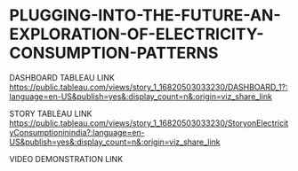 # PLUGGING-INTO-THE-FUTURE-AN-EXPLORATION-OF-ELECTRICITY-CONSUMPTION-PATTERNS

DASHBOARD TABLEAU LINK https://public.tableau.com/views/story_1_16820503033230/DASHBOARD_1?:language=en-US&publish=yes&:display_count=n&:origin=viz_share_link

STORY TABLEAU LINK  https://public.tableau.com/views/story_1_16820503033230/StoryonElectricityConsumptioninindia?:language=en-US&publish=yes&:display_count=n&:origin=viz_share_link

VIDEO DEMONSTRATION LINK 

